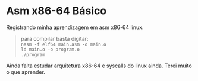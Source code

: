 # Asm x86-64 Básico
Registrando minha aprendizagem em asm x86-64 linux.

>para compilar basta digitar:<br/>
``nasm -f elf64 main.asm -o main.o``<br/>
``ld main.o -o program.o``<br/>
``./program``

Ainda falta estudar arquitetura x86-64 e syscalls do linux ainda.
Terei muito o que aprender.
